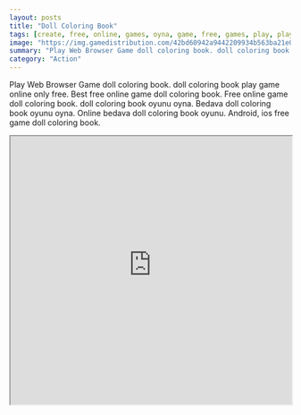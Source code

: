 ```yaml
---
layout: posts
title: "Doll Coloring Book"
tags: [create, free, online, games, oyna, game, free, games, play, play, games]
image: "https://img.gamedistribution.com/42bd60942a9442209934b563ba21e098-512x384.jpeg"
summary: "Play Web Browser Game doll coloring book. doll coloring book play game online only free. Best free online game doll coloring book. Free online game doll coloring book. doll coloring book oyunu oyna. Bedava doll coloring book oyunu oyna. Online bedava doll coloring book oyunu. Android, ios free game doll coloring book."
category: "Action"
---
```


Play Web Browser Game doll coloring book. doll coloring book play game online only free. Best free online game doll coloring book. Free online game doll coloring book. doll coloring book oyunu oyna. Bedava doll coloring book oyunu oyna. Online bedava doll coloring book oyunu. Android, ios free game doll coloring book.

<iframe width="100%" height="480px;" src="https://html5.gamedistribution.com/42bd60942a9442209934b563ba21e098/"></iframe>